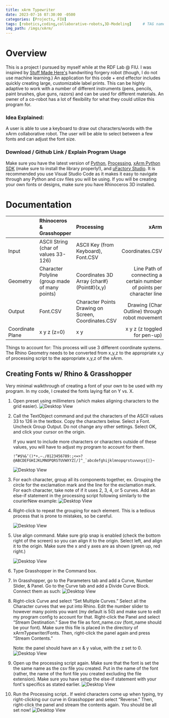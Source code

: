 ```yaml
---
title: xArm Typewriter
date: 2023-07-16 07:30:00 -0500
categories: [Projects, FIU]
tags: [robotics,coding,collaborative-robots,3D-Modeling]     # TAG names should always be lowercase
img_path: /imgs/xArm/
---
```

# Overview
This is a project I pursued by myself while at the RDF Lab @ FIU. I was inspired by [Stuff Made Here's](https://youtu.be/cQO2XTP7QDw) handwriting forgery robot (though, I do not use machine learning.) An application for this code + end effector includes quickly creating large, customizable label prints. This can be highly adaptive to work with a number of different instruments (pens, pencils, paint brushes, glue guns, razors) and can be used for different materials. An owner of a co-robot has a lot of flexibility for what they could utilize this program for. 

### Idea Explained:

A user is able to use a keyboard to draw out characters/words with the xArm collaborative robot. The user will be able to select between a few fonts and can adjust the font size.

### Download / Github Link / Explain Program Usage

Make sure you have the latest version of [Python](https://www.python.org/downloads/), [Processing](https://processing.org/download), [xArm Python SDK](https://github.com/xArm-Developer/xArm-Python-SDK) (make sure to install the library properly!), and [uFactory Studio](https://www.ufactory.cc/ufactory-studio/). It is recommended you use Visual Studio Code as it makes it easy to navigate through any Python and csv files you will be using. If you will be creating your own fonts or designs, make sure you have Rhinoceros 3D installed. 

# Documentation


|            | Rhinoceros & Grasshopper                      | Processing          | xArm         |
|:-----      |:----------------------------------------------|:-----------------------------------|-------:|
| Input      | ASCII String (char of values 33-126)          | ASCII Key (from Keyboard), Font.CSV|Coordinates.CSV|
| Geometry   | Character Polyline (group made of many points)| Coordinates 3D Array {char#}(Point#)(x,y)|Line Path of connecting a certain number of points per character line      |
| Output     | Font.CSV| Character Points Drawing on Screen, Coordinates.CSV | Drawing (Char Outline) through robot movement|
| Coordinate Plane | x y z (z=0) | x y | x y z (z toggled for pen-up)|

Things to account for:
This process will use 3 different coordinate systems. The Rhino Geometry needs to be converted from x,y,z to the appropriate x,y of processing script to the appropriate x,y,z of the xArm.

## Creating Fonts w/ Rhino & Grasshopper

Very minimal walkthrough of creating a font of your own to be used with my program.  In my code, I created the fonts laying flat on Y vs. X.

1. Open preset using millimeters (which makes aligning characters to the grid easier).
    ![Desktop View](xArm1.png)

2. Call the TextObject command and put the characters of the ASCII values 33 to 126 in the textbox. Copy the characters below. Select a Font. Uncheck Group Output. Do not change any other settings. Select OK, and click your cursor on the origin.

    If you want to include more characters or characters outside of these values, you will have to adjust my program to account for them.

    ```
    !“#$%&‘()*+,–./0123456789:;<=>?@ABCDEFGHIJKLMNOPQRSTUVWXYZ[/]^_`abcdefghijklmnopqrstuvwxyz{|}~
    ```
    ![Desktop View](xArm2.png)

3. For each character, group all its components together, ex. Grouping the circle for the exclamation mark and the line for the exclamation mark. For each character, take note of if it uses 2, 3, 4, or 5 curves. Add an else-if statement in the processing script following similarly to the courierNew example:
    ![Desktop View](processing1.png)
   
5. Right-click to repeat the grouping for each element. This is a tedious process that is prone to mistakes, so be careful.  

    ![Desktop View](xArmgif1.gif)

6. Use align command. Make sure grip snap is enabled (check the bottom right of the screen) so you can align it to the origin. Select left, and align it to the origin. Make sure the x and y axes are as shown (green up, red right.)

    ![Desktop View](xArm3.png)

7. Type Grasshopper in the Command box.

8. In Grasshopper, go to the Parameters tab and add a Curve, Number Slider, & Panel. Go to the Curve tab and add a Divide Curve Block. Connect them as such:
    ![Desktop View](xArm4.png)

9. Right-click Curve and select “Set Multiple Curves.” Select all the Character curves that we put into Rhino. Edit the number slider to however many points you want (my default is 50) and make sure to edit my program config to account for that. Right-click the Panel and select “Stream Destination.” Save the file as font_name.csv (font_name should be your font). Make sure this file is placed in the directory of xArmTypewriter/Fonts. Then, right-click the panel again and press “Stream Contents.”
    
    Note: the panel should have an x & y value, with the z set to 0.
    ![Desktop View](xArm5.png)

10. Open up the processing script again. Make sure that the font is set the the same name as the csv file you created. Put in the name of the font (rather, the name of the font file you created excluding the file extension). Make sure you have setup the else-if statement with your font's specifics as stated earlier.
    ![Desktop View](processing1.png)
    
11. Run the Processing script.. If weird characters come up when typing, try right-clicking our curve in Grasshopper and select “Reverse.” Then, right-click the panel and stream the contents again. You should be all set now!
    ![Desktop View](xArm6.png)

